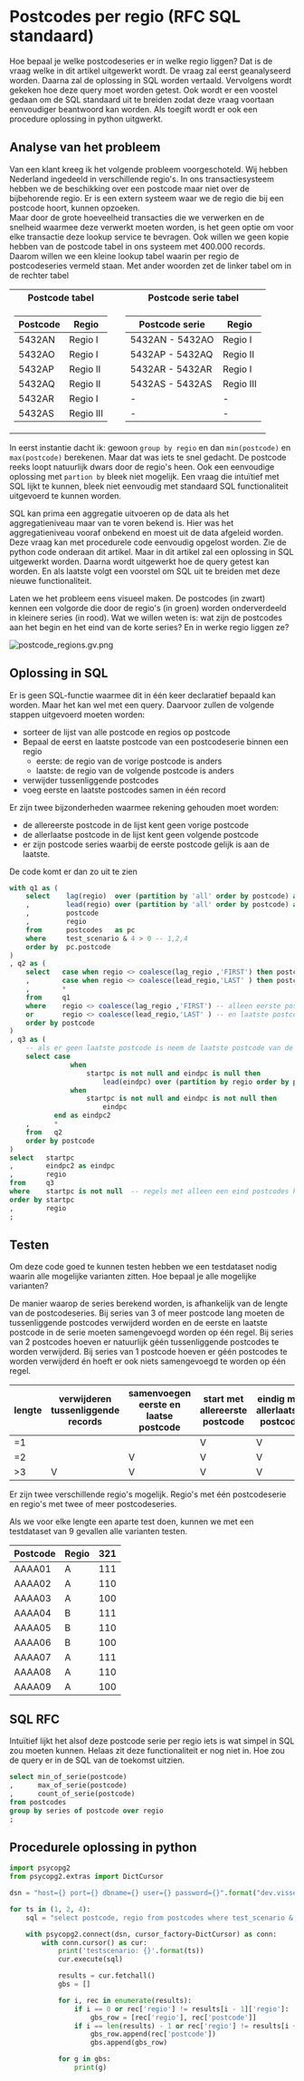 # Postcodes per regio (RFC SQL standaard)


Hoe bepaal je welke postcodeseries er in welke regio liggen? 
Dat is de vraag welke in dit artikel uitgewerkt wordt. 
De vraag zal eerst geanalyseerd worden. 
Daarna zal de oplossing in SQL worden vertaald.
Vervolgens wordt gekeken hoe deze query moet worden getest.
Ook wordt er een voostel gedaan om de SQL standaard uit te breiden zodat deze vraag voortaan eenvoudiger beantwoord kan worden.
Als toegift wordt er ook een procedure oplossing in python uitgwerkt.

## Analyse van het probleem
Van een klant kreeg ik het volgende probleem voorgeschoteld.
Wij hebben Nederland ingedeeld in verschillende regio's. 
In ons transactiesysteem hebben we de beschikking over een postcode maar niet over de bijbehorende regio. 
Er is een extern systeem waar we de regio die bij een postcode hoort, kunnen opzoeken.  
Maar door de grote hoeveelheid transacties die we verwerken en de snelheid waarmee deze verwerkt moeten worden, 
is het geen optie om voor elke transactie deze lookup service te bevragen. 
Ook willen we geen kopie hebben van de postcode tabel in ons systeem met 400.000 records. 
Daarom willen we een kleine lookup tabel waarin per regio de postcodeseries vermeld staan. 
Met ander woorden zet de linker tabel om in de rechter tabel 

<table>
<tr><th>Postcode tabel</th><th></th><th>Postcode serie tabel</th></tr>
<tr>
<td>

| Postcode | Regio     | 
|----------|-----------|
| 5432AN   | Regio I   |
| 5432AO   | Regio I   |
| 5432AP   | Regio II  |
| 5432AQ   | Regio II  |
| 5432AR   | Regio I   |
| 5432AS   | Regio III |
</td><td>

</td><td>

| Postcode serie  | Regio     |
|-----------------|-----------|
| 5432AN - 5432AO | Regio I   |
| 5432AP - 5432AQ | Regio II  |
| 5432AR - 5432AR | Regio I   |
| 5432AS - 5432AS | Regio III |
|  - |  - |
|  - |  - |
</td>
</tr>
</table>


In eerst instantie dacht ik: gewoon ``group by regio`` en dan ``min(postcode)`` en ``max(postcode)`` berekenen. 
Maar dat was iets te snel gedacht. De postcode reeks loopt natuurlijk dwars door de regio's heen. 
Ook een eenvoudige oplossing met ``partion by`` bleek niet mogelijk. 
Een vraag die intuïtief met SQL lijkt te kunnen, bleek niet eenvoudig met standaard SQL functionaliteit uitgevoerd te kunnen worden.

SQL kan prima een aggregatie uitvoeren op de data als het aggregatieniveau maar van te voren bekend is. 
Hier was het aggregatieniveau vooraf onbekend en moest uit de data afgeleid worden. 
Deze vraag kan met procedurele code eenvoudig opgelost worden. Zie de python code onderaan dit artikel. 
Maar in dit artikel zal een oplossing in SQL uitgewerkt worden.
Daarna wordt uitgewerkt hoe de query getest kan worden.
En als laatste volgt een voorstel om SQL uit te breiden met deze nieuwe functionaliteit.

Laten we het probleem eens visueel maken. 
De postcodes (in zwart) kennen een volgorde die door de regio's (in groen) worden onderverdeeld in kleinere series (in rood).
Wat we willen weten is: wat zijn de postcodes aan het begin en het eind van de korte series? 
En in werke regio liggen ze? 

![postcode_regions.gv.png](postcode_regions.gv.png)

## Oplossing in SQL
Er is geen SQL-functie waarmee dit in één keer declaratief bepaald kan worden. Maar het kan wel met een query. 
Daarvoor zullen de volgende stappen uitgevoerd moeten worden:
* sorteer de lijst van alle postcode en regios op postcode   
* Bepaal de eerst en laatste postcode van een postcodeserie binnen een regio
  * eerste: de regio van de vorige postcode is anders
  * laatste: de regio van de volgende postcode is anders
* verwijder tussenliggende postcodes
* voeg eerste en laatste postcodes samen in één record

Er zijn twee bijzonderheden waarmee rekening gehouden moet worden:
* de allereerste postcode in de lijst kent geen vorige postcode
* de allerlaatse postcode in de lijst kent geen volgende postcode
* er zijn postcode series waarbij de eerste postcode gelijk is aan de laatste.

De code komt er dan zo uit te zien
```sql
with q1 as (
	select    lag(regio)  over (partition by 'all' order by postcode) as lag_regio  -- de vorige regio
	,         lead(regio) over (partition by 'all' order by postcode) as lead_regio -- de volgende regio
	,         postcode
	,         regio
	from      postcodes   as pc
	where     test_scenario & 4 > 0 -- 1,2,4
	order by  pc.postcode
)
, q2 as (
    select   case when regio <> coalesce(lag_regio ,'FIRST') then postcode end as startpc
    ,        case when regio <> coalesce(lead_regio,'LAST' ) then postcode end as eindpc
    ,        *
    from     q1
    where    regio <> coalesce(lag_regio ,'FIRST') -- alleen eerste postcodes 
    or       regio <> coalesce(lead_regio,'LAST' ) -- en laatste postcodes van een serie
	order by postcode
)
, q3 as (
    -- als er geen laatste postcode is neem de laatste postcode van de volgende regel
	select case 
	           when 
	               startpc is not null and eindpc is null then 
	                   lead(eindpc) over (partition by regio order by postcode) 
	           when
	               startpc is not null and eindpc is not null then 
	                   eindpc 
	       end as eindpc2
	,      *
	from   q2
	order by postcode
)
select   startpc
,        eindpc2 as eindpc
,        regio
from     q3
where    startpc is not null  -- regels met alleen een eind postcodes kunnen nu weg
order by startpc
,        regio
;
```


## Testen
Om deze code goed te kunnen testen hebben we een testdataset nodig waarin alle mogelijke varianten zitten.
Hoe bepaal je alle mogelijke varianten? 

De manier waarop de series berekend worden, is afhankelijk van de lengte van de postcodeseries. 
Bij series van 3 of meer postcode lang moeten de tussenliggende postcodes verwijderd worden en 
de eerste en laatste postcode in de serie moeten samengevoegd worden op één regel. 
Bij series van 2 postcodes hoeven er natuurlijk géén tussenliggende postcodes te worden verwijderd.
Bij series van 1 postcode hoeven er géén postcodes te worden verwijderd én hoeft er ook niets samengevoegd te worden op één regel.

|lengte|verwijderen <br> tussenliggende <br> records |samenvoegen <br> eerste en <br> laatse postcode|start met <br> allereerste <br> postcode|eindig met <br> allerlaatste <br> postcode|
|------|---------------------------------------------|-----------------------------------------------|----------------------------------------|------------------------------------------|   
|=1    |                                             |                                               | V                                      | V                                        |
|=2    |                                             |     V                                         | V                                      | V                                        |  
|\>3   |     V                                       |     V                                         | V                                      | V                                        |  

Er zijn twee verschillende regio's mogelijk. Regio's met één postcodeserie en regio's met twee of meer postcodeseries. 

Als we voor elke lengte een aparte test doen, kunnen we met een testdataset van 9 gevallen alle varianten testen.

|Postcode|Regio|321|
|--------|-----|---|
|AAAA01  |A    |111|
|AAAA02  |A    |110|
|AAAA03  |A    |100|
|AAAA04  |B    |111|
|AAAA05  |B    |110|
|AAAA06  |B    |100|
|AAAA07  |A    |111|
|AAAA08  |A    |110|
|AAAA09  |A    |100|

## SQL RFC
Intuïtief lijkt het alsof deze postcode serie per regio iets is wat simpel in SQL zou moeten kunnen. 
Helaas zit deze functionaliteit er nog niet in. Hoe zou de query er in de SQL van de toekomst uitzien.

```sql
select min_of_serie(postcode)
,      max_of_serie(postcode) 
,      count_of_serie(postcode) 
from postcodes
group by series of postcode over regio
;
```

## Procedurele oplossing in python
```python
import psycopg2
from psycopg2.extras import DictCursor

dsn = "host={} port={} dbname={} user={} password={}".format("dev.visserdata.nl", "5433", "groupbyseries", "groupbyseries", "groupbyseries")

for ts in (1, 2, 4):
    sql = "select postcode, regio from postcodes where test_scenario & {} > 0 order by postcode".format(ts)

    with psycopg2.connect(dsn, cursor_factory=DictCursor) as conn:
        with conn.cursor() as cur:
            print('testscenario: {}'.format(ts))
            cur.execute(sql)

            results = cur.fetchall()
            gbs = []

            for i, rec in enumerate(results):
                if i == 0 or rec['regio'] != results[i - 1]['regio']:
                    gbs_row = [rec['regio'], rec['postcode']]
                if i == len(results) - 1 or rec['regio'] != results[i + 1]['regio']:
                    gbs_row.append(rec['postcode'])
                    gbs.append(gbs_row)

            for g in gbs:
                print(g)
```


